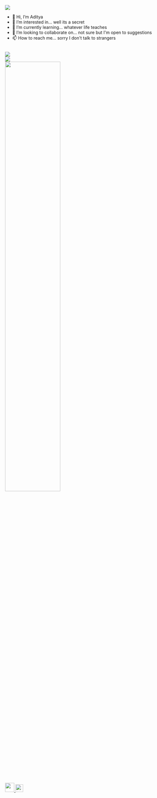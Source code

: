 <div><img src="https://c.tenor.com/7rMJZKO5CYYAAAAC/baby-yoda-hi.gif"/></div>

<b></b>
- 👋 Hi, I’m Aditya
- 👀 I’m interested in... well its a secret
- 🌱 I’m currently learning... whatever life teaches
- 💞️ I’m looking to collaborate on... not sure but I'm open to suggestions
- 📫 How to reach me... sorry I don't talk to strangers

<br/>

<div><img src="https://github-readme-stats.vercel.app/api?username=imAdityaSatya&theme=react&hide_border=true">  
</div>  

<div><img src="https://github-readme-streak-stats.herokuapp.com/?user=imAdityaSatya&theme=react&hide_border=true">
</div>
  
<div>
<img width="60%" src="https://github-readme-stats.vercel.app/api/top-langs/?username=imAdityaSatya&layout=compact&langs_count=8&theme=react&hide_border=true">
</div>

<br/>
<div>
<a href="https://www.linkedin.com/in/aditya-satya-55174b1a5/"><img src="https://blog-assets.hootsuite.com/wp-content/uploads/2018/09/In-2C-54px-R.png" width="px" height="30px">
</a>  
<a href="https://auth.geeksforgeeks.org/user/adityasatya09/"><img src="https://media.geeksforgeeks.org/wp-content/uploads/20200716222246/Path-219.png" width="px" height="25px">
</a>
</div>

<!---
imAdityaSatya/imAdityaSatya is a ✨ special ✨ repository because its `README.md` (this file) appears on your GitHub profile.
You can click the Preview link to take a look at your changes.
https://c.tenor.com/RvMZMiTblfQAAAAM/oh-hey-oh-hey-there.gif
--->
